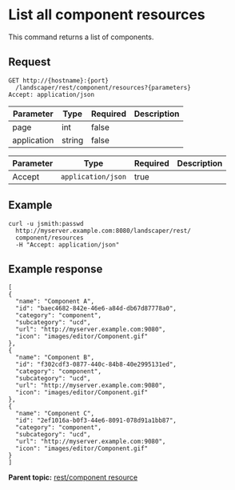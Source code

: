 # List all component resources

This command returns a list of components.

## Request

```
GET http://{hostname}:{port}
  /landscaper/rest/component/resources?{parameters}
Accept: application/json

```

|Parameter|Type|Required|Description|
|---------|----|--------|-----------|
|page|int|false| |
|application|string|false| |

|Parameter|Type|Required|Description|
|---------|----|--------|-----------|
|Accept|`application/json`|true| |

## Example

```
curl -u jsmith:passwd 
  http://myserver.example.com:8080/landscaper/rest/
  component/resources
  -H "Accept: application/json"
```

## Example response

```
[
{
  "name": "Component A",
  "id": "baec4682-842e-46e6-a84d-db67d87778a0",
  "category": "component",
  "subcategory": "ucd",
  "url": "http://myserver.example.com:9080",
  "icon": "images/editor/Component.gif"
},
{
  "name": "Component B",
  "id": "f302cdf3-0877-440c-84b8-40e2995131ed",
  "category": "component",
  "subcategory": "ucd",
  "url": "http://myserver.example.com:9080",
  "icon": "images/editor/Component.gif"
},
{
  "name": "Component C",
  "id": "2ef1016a-b0f3-44e6-8091-078d91a1bb87",
  "category": "component",
  "subcategory": "ucd",
  "url": "http://myserver.example.com:9080",
  "icon": "images/editor/Component.gif"
}
]

```

**Parent topic:** [rest/component resource](../../com.edt.api.doc/topics/rest_component.md)

